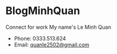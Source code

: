 # BlogMinhQuan
Connect for work
My name's Le Minh Quan
+ Phone: 0333.513.624
+ Email: quanle2502@gmail.com
